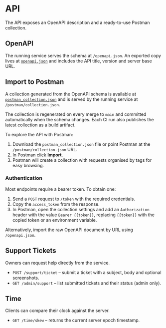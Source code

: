 # API

The API exposes an OpenAPI description and a ready-to-use Postman collection.

## OpenAPI

The running service serves the schema at `/openapi.json`. An exported copy lives at [`openapi.json`](../openapi.json) and includes the API title, version and server base URL.

## Import to Postman

A collection generated from the OpenAPI schema is available at [`postman_collection.json`](postman_collection.json) and is served by the running service at `/postman/collection.json`.

The collection is regenerated on every merge to `main` and committed automatically when the schema changes. Each CI run also publishes the latest collection as a build artifact.

To explore the API with Postman:

1. Download the `postman_collection.json` file or point Postman at the `/postman/collection.json` URL.
2. In Postman click **Import**.
3. Postman will create a collection with requests organised by tags for easy browsing.

### Authentication

Most endpoints require a bearer token. To obtain one:

1. Send a `POST` request to `/token` with the required credentials.
2. Copy the `access_token` from the response.
3. In Postman, open the collection settings and add an `Authorization` header with the value `Bearer {{token}}`, replacing `{{token}}` with the copied token or an environment variable.

Alternatively, import the raw OpenAPI document by URL using `/openapi.json`.

## Support Tickets

Owners can request help directly from the service.

- `POST /support/ticket` – submit a ticket with a subject, body and optional screenshots.
- `GET /admin/support` – list submitted tickets and their status (admin only).

## Time

Clients can compare their clock against the server.

- `GET /time/skew` – returns the current server epoch timestamp.
